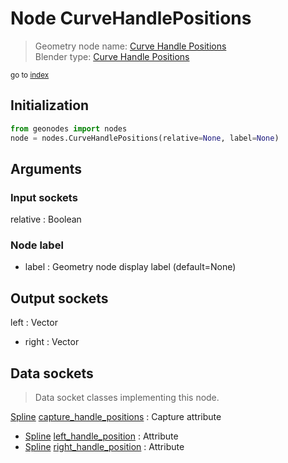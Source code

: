 
# Node CurveHandlePositions

> Geometry node name: [Curve Handle Positions](https://docs.blender.org/manual/en/latest/modeling/geometry_nodes/material/curve_handle_positions.html)<br>
  Blender type: [Curve Handle Positions](https://docs.blender.org/api/current/bpy.types.GeometryNodeInputCurveHandlePositions.html)
  
<sub>go to [index](/docs/index.md)</sub>

## Initialization

```python
from geonodes import nodes
node = nodes.CurveHandlePositions(relative=None, label=None)
```



## Arguments


### Input sockets

relative : Boolean

### Node label

- label : Geometry node display label (default=None)

## Output sockets

left : Vector
- right : Vector

## Data sockets

> Data socket classes implementing this node.
  
[Spline](/docs/sockets/Spline.md) [capture_handle_positions](/docs/sockets/Spline.md#capture_handle_positions) : Capture attribute
- [Spline](/docs/sockets/Spline.md) [left_handle_position](/docs/sockets/Spline.md#left_handle_position) : Attribute
- [Spline](/docs/sockets/Spline.md) [right_handle_position](/docs/sockets/Spline.md#right_handle_position) : Attribute
  
